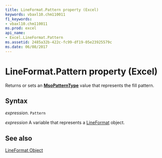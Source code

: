 ```yaml
---
title: LineFormat.Pattern property (Excel)
keywords: vbaxl10.chm110011
f1_keywords:
- vbaxl10.chm110011
ms.prod: excel
api_name:
- Excel.LineFormat.Pattern
ms.assetid: 2485a32b-422c-fc99-df19-05e23925579c
ms.date: 06/08/2017
---
```



# LineFormat.Pattern property (Excel)

Returns or sets an  **[MsoPatternType](Excel.LineFormat.Pattern.md)** value that represents the fill pattern.


## Syntax

_expression_. `Pattern`

_expression_ A variable that represents a [LineFormat](Excel.LineFormat.md) object.


## See also


[LineFormat Object](Excel.LineFormat.md)

